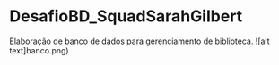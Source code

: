 # DesafioBD_SquadSarahGilbert
Elaboração de banco de dados para gerenciamento de biblioteca. 
![alt text]banco.png)